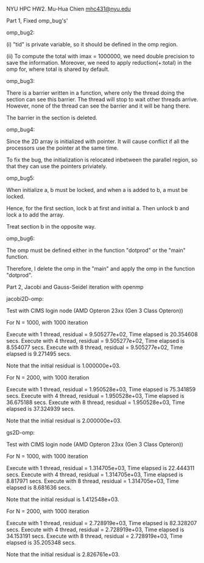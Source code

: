 NYU HPC HW2.
Mu-Hua Chien 
mhc431@nyu.edu

Part 1, Fixed omp_bug's' 

omp_bug2: 

(i) "tid" is private variable, so it should be defined in the omp region.

(ii) To compute the total with imax = 1000000, we need double precision to save the information. Moreover, we need to apply reduction(+:total) in the omp for, where total is shared by default. 

omp_bug3: 

There is a barrier written in a function, where only the thread doing the section can see this barrier. The thread will stop to wait other threads arrive. However, none of the thread can see the barrier and it will be hang there.

The barrier in the section is deleted. 

omp_bug4:

Since the 2D array is initialized with pointer. It will cause conflict if all the processors use the pointer at the same time. 

To fix the bug, the initialization is relocated inbetween the parallel region, so that they can use the pointers priviately.

omp_bug5:

When initialize a, b must be locked, and when a is added to b, a must be locked. 

Hence, for the first section, lock b at first and initial a. Then unlock b and lock a to add the array. 

Treat section b in the opposite way. 

omp_bug6:

The omp must be defined either in the function "dotprod" or the "main" function. 

Therefore, I delete the omp in the "main" and apply the omp in the function "dotprod".


Part 2, Jacobi and Gauss-Seidel iteration with openmp

jacobi2D-omp:

Test with CIMS login node (AMD Opteron 23xx (Gen 3 Class Opteron))

For N = 1000, with 1000 iteration

Execute with 1 thread, residual = 9.505277e+02, Time elapsed is 20.354608 secs.
Execute with 4 thread, residual = 9.505277e+02, Time elapsed is 8.554077 secs.
Execute with 8 thread, residual = 9.505277e+02, Time elapsed is 9.271495 secs.

Note that the initial residual is 1.000000e+03.

For N = 2000, with 1000 iteration

Execute with 1 thread, residual = 1.950528e+03, Time elapsed is 75.341859 secs.
Execute with 4 thread, residual = 1.950528e+03, Time elapsed is 36.675188 secs.
Execute with 8 thread, residual = 1.950528e+03, Time elapsed is 37.324939 secs.

Note that the initial residual is 2.000000e+03.

gs2D-omp:

Test with CIMS login node (AMD Opteron 23xx (Gen 3 Class Opteron))

For N = 1000, with 1000 iteration

Execute with 1 thread, residual = 1.314705e+03, Time elapsed is 22.444311 secs.
Execute with 4 thread, residual = 1.314705e+03, Time elapsed is 8.817971 secs.
Execute with 8 thread, residual = 1.314705e+03, Time elapsed is 8.681636 secs.

Note that the initial residual is 1.412548e+03.

For N = 2000, with 1000 iteration

Execute with 1 thread, residual = 2.728919e+03, Time elapsed is 82.328207 secs.
Execute with 4 thread, residual = 2.728919e+03, Time elapsed is 34.153191 secs.
Execute with 8 thread, residual = 2.728919e+03, Time elapsed is 35.205348 secs.

Note that the initial residual is 2.826761e+03.


